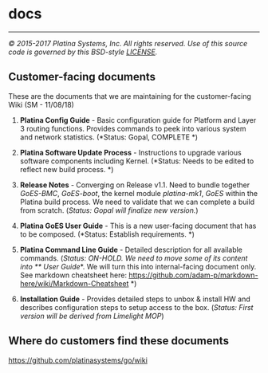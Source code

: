 # docs

---

*&copy; 2015-2017 Platina Systems, Inc. All rights reserved.
Use of this source code is governed by this BSD-style [LICENSE].*

[LICENSE]: ../LICENSE

## Customer-facing documents
These are the documents that we are maintaining for the customer-facing Wiki (SM - 11/08/18)
1. **Platina Config Guide** - Basic configuration guide for Platform and Layer 3 routing functions. Provides commands to peek into various system and network statistics. (*Status: Gopal, COMPLETE *)
2. **Platina Software Update Process** - Instructions to upgrade various software components including Kernel. (*Status: Needs to be edited to reflect new build process. *)
3. **Release Notes** - Converging on Release v1.1. Need to bundle together *GoES-BMC*, *GoES-boot*, the kernel module *platina-mk1*, *GoES* within the Platina build process. We need to validate that we can complete a build from scratch. (*Status: Gopal will finalize new version.*)
4. **Platina GoES User Guide** - This is a new user-facing document that has to be composed. (*Status: Establish requirements. *)

5. **Platina Command Line Guide** - Detailed description for all available commands. (*Status: ON-HOLD. We need to move some of its content into ** User Guide**. We will turn this into internal-facing document only. See markdown cheatsheet here: https://github.com/adam-p/markdown-here/wiki/Markdown-Cheatsheet *)
6. **Installation Guide** - Provides detailed steps to unbox & install HW and describes configuration steps to setup access to the box. (*Status: First version will be derived from Limelight MOP*)

## Where do customers find these documents
https://github.com/platinasystems/go/wiki
